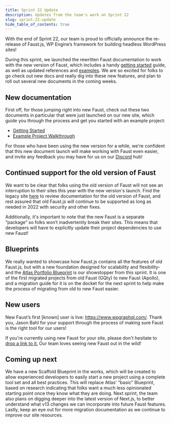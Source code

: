 ```yaml
---
title: Sprint 22 Update
description: Updates from the team's work on Sprint 22
slug: sprint-22-update
hide_table_of_contents: true
---
```


With the end of Sprint 22, our team is proud to officially announce the re-release of Faust.js, WP Engine’s framework for building headless WordPress sites!

During this sprint, we launched the rewritten Faust documentation to work with the new version of Faust, which includes a handy [getting started](https://faustjs.org/docs/getting-started) guide, as well as updated references and [examples](https://faustjs.org/docs/next/guides/project-walkthrough). We are so excited for folks to go check out new docs and really dig into these new features, and plan to roll out several new documents in the coming weeks.

<!--truncate-->

## New documentation

First off, for those jumping right into new Faust, check out these two documents in particular that were just launched on our new site, which guide you through the process and get you started with an example project:

* [Getting Started](https://faustjs.org/docs/getting-started)
* [Example Project Walkthrough](https://faustjs.org/docs/next/guides/project-walkthrough)

For those who have been using the new version for a while, we're confident that this new document launch will make working with Faust even easier, and invite any feedback you may have for us on our [Discord](https://discord.gg/J2khkF9XYK) hub!

## Continued support for the old version of Faust

We want to be clear that folks using the old version of Faust will not see an interruption to their sites this year with the new version's launch. Find the legacy site [here](https://legacy.faustjs.org/) to review documentation for the old version of Faust, and rest assured that old Faust.js will continue to be supported as long as needed in 2022 with security and other fixes. 

Additionally, it's important to note that the new Faust is a separate “package” so folks won’t inadvertently break their sites. This means that developers will have to explicitly update their project dependencies to use new Faust!

## Blueprints

We really wanted to showcase how Faust.js contains all the features of old Faust.js, but with a new foundation designed for scalability and flexibility- and the [Atlas Portfolio Blueprint](https://github.com/wpengine/atlas-blueprint-portfolio/pull/96) is our showstopper from this sprint. It is one of the first migrated projects from old Faust (GQty) to new Faust (Apollo), and a migration guide for it is on the docket for the next sprint to help make the process of migrating from old to new Faust easier. 

## New users

New Faust’s first [known] user is live: https://www.wpgraphql.com/. Thank you, Jason Bahl for your support through the process of making sure Faust is the right tool for our users!

If you're currently using new Faust for your site, please don't hesitate to [drop a link to it.](https://discord.gg/J2khkF9XYK) Our team loves seeing new Faust out in the wild!

## Coming up next

We have a new Scaffold Blueprint in the works, which will be created to allow experienced developers to easily start a new project using a complete tool set and all best practices. This will replace Atlas' “basic” Blueprint, based on research indicating that folks want a much less opinionated starting point once they know what they are doing. Next sprint, the team also plans on digging deeper into the latest version of Next.js, to better understand what v13 changes we can incorporate into future Faust features. Lastly, keep an eye out for more migration documentation as we continue to improve our site resources.

